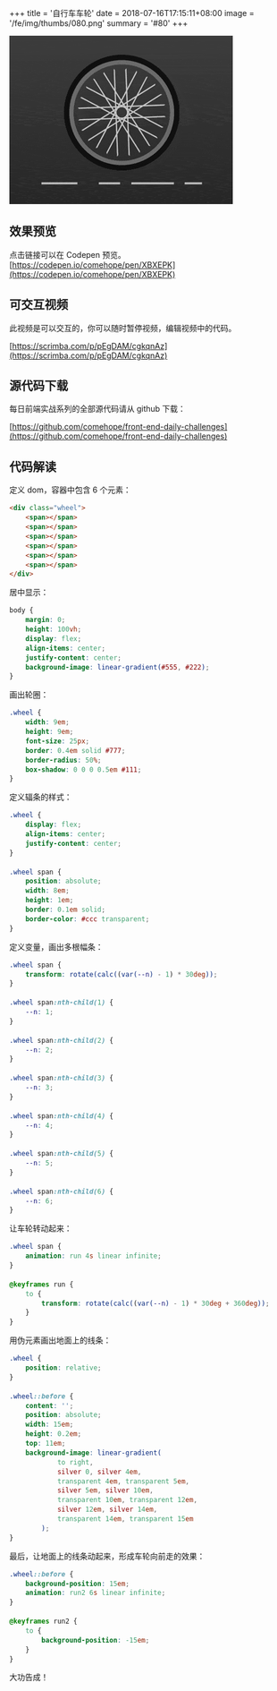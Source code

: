 +++
title = '自行车车轮'
date = 2018-07-16T17:15:11+08:00
image = '/fe/img/thumbs/080.png'
summary = '#80'
+++

![](./work.gif)

## 效果预览

点击链接可以在 Codepen 预览。
[https://codepen.io/comehope/pen/XBXEPK](https://codepen.io/comehope/pen/XBXEPK)


## 可交互视频

此视频是可以交互的，你可以随时暂停视频，编辑视频中的代码。

[https://scrimba.com/p/pEgDAM/cgkqnAz](https://scrimba.com/p/pEgDAM/cgkqnAz)

## 源代码下载

每日前端实战系列的全部源代码请从 github 下载：

[https://github.com/comehope/front-end-daily-challenges](https://github.com/comehope/front-end-daily-challenges)

## 代码解读

定义 dom，容器中包含 6 个元素：
```html
<div class="wheel">
    <span></span>
    <span></span>
    <span></span>
    <span></span>
    <span></span>
    <span></span>
</div>
```

居中显示：
```css
body {
    margin: 0;
    height: 100vh;
    display: flex;
    align-items: center;
    justify-content: center;
    background-image: linear-gradient(#555, #222);
}
```

画出轮圈：
```css
.wheel {
    width: 9em;
    height: 9em;
    font-size: 25px;
    border: 0.4em solid #777;
    border-radius: 50%;
    box-shadow: 0 0 0 0.5em #111;
}
```

定义辐条的样式：
```css
.wheel {
    display: flex;
    align-items: center;
    justify-content: center;
}

.wheel span {
    position: absolute;
    width: 8em;
    height: 1em;
    border: 0.1em solid;
    border-color: #ccc transparent;
}
```

定义变量，画出多根幅条：
```css
.wheel span {
    transform: rotate(calc((var(--n) - 1) * 30deg));
}

.wheel span:nth-child(1) {
    --n: 1;
}

.wheel span:nth-child(2) {
    --n: 2;
}

.wheel span:nth-child(3) {
    --n: 3;
}

.wheel span:nth-child(4) {
    --n: 4;
}

.wheel span:nth-child(5) {
    --n: 5;
}

.wheel span:nth-child(6) {
    --n: 6;
}
```

让车轮转动起来：
```css
.wheel span {
    animation: run 4s linear infinite;
}

@keyframes run {
    to {
        transform: rotate(calc((var(--n) - 1) * 30deg + 360deg));
    }
}
```

用伪元素画出地面上的线条：
```css
.wheel {
    position: relative;
}

.wheel::before {
    content: '';
    position: absolute;
    width: 15em;
    height: 0.2em;
    top: 11em;
    background-image: linear-gradient(
            to right,
            silver 0, silver 4em,
            transparent 4em, transparent 5em,
            silver 5em, silver 10em,
            transparent 10em, transparent 12em,
            silver 12em, silver 14em,
            transparent 14em, transparent 15em
        );
}
```

最后，让地面上的线条动起来，形成车轮向前走的效果：
```css
.wheel::before {
    background-position: 15em;
    animation: run2 6s linear infinite;
}

@keyframes run2 {
    to {
        background-position: -15em;
    }
}
```

大功告成！
